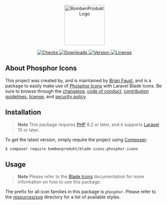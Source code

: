 <p align="center">
    <a href="https://bombenprodukt.com" target="_blank">
        <img src="https://raw.githubusercontent.com/faustbrian/assets/main/logo-text.svg" width="128" alt="BombenProdukt Logo" />
    </a>
</p>

<p align="center">
    <a href="https://github.com/faustbrian/blade-icons-phosphor-icons/actions">
        <img src="https://badge.sh/github/check-runs/BombenProdukt/blade-icons-phosphor-icons" alt="Checks" />
    </a>
    <a href="https://packagist.org/packages/bombenprodukt/blade-icons-phosphor-icons">
        <img src="https://badge.sh/packagist/downloads/BombenProdukt/blade-icons-phosphor-icons" alt="Downloads" />
    </a>
    <a href="https://packagist.org/packages/bombenprodukt/blade-icons-phosphor-icons">
        <img src="https://badge.sh/packagist/version/BombenProdukt/blade-icons-phosphor-icons" alt="Version" />
    </a>
    <a href="https://packagist.org/packages/bombenprodukt/blade-icons-phosphor-icons">
        <img src="https://badge.sh/packagist/license/BombenProdukt/blade-icons-phosphor-icons" alt="License" />
    </a>
</p>

## About Phosphor Icons

This project was created by, and is maintained by [Brian Faust](https://github.com/faustbrian), and is a package to easily make use of [Phosphor Icons](https://phosphoricons.com/) with Laravel Blade Icons. Be sure to browse through the [changelog](CHANGELOG.md), [code of conduct](.github/CODE_OF_CONDUCT.md), [contribution guidelines](.github/CONTRIBUTING.md), [license](LICENSE), and [security policy](.github/SECURITY.md).

## Installation

> **Note**
> This package requires [PHP](https://www.php.net/) 8.2 or later, and it supports [Laravel](https://laravel.com/) 10 or later.

To get the latest version, simply require the project using [Composer](https://getcomposer.org/):

```bash
$ composer require bombenprodukt/blade-icons-phosphor-icons
```

## Usage

> **Note**
> Please refer to the [Blade Icons](https://github.com/faustbrian/blade-icons) documentation for more information on how to use this package.

The prefix for all icon families in this package is `phosphor`. Please refer to the [resources/svg](/resources/svg) directory for a list of available styles.
